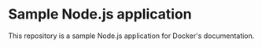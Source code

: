 # Sample Node.js application

This repository is a sample Node.js application for Docker's documentation.
<!-- 
const express = require('express');
const app = express();
const db = require('./persistence');
const getItems = require('./routes/getItems');
const addItem = require('./routes/addItem');
const updateItem = require('./routes/updateItem');
const deleteItem = require('./routes/deleteItem');

app.use(express.json());
app.use(express.static(__dirname + '/static'));

app.get('/items', getItems);
app.post('/items', addItem);
app.put('/items/:id', updateItem);
app.delete('/items/:id', deleteItem);

db.init().then(() => {
    app.listen(3000, () => console.log('Listening on port 3000'));
}).catch((err) => {
    console.error(err);
    process.exit(1);
});

const gracefulShutdown = () => {
    db.teardown()
        .catch(() => {})
        .then(() => process.exit());
};

process.on('SIGINT', gracefulShutdown);
process.on('SIGTERM', gracefulShutdown);
process.on('SIGUSR2', gracefulShutdown); // Sent by nodemon


 -->